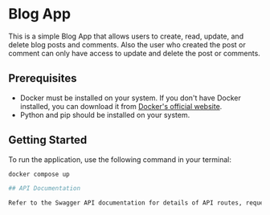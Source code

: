 # Blog App

This is a simple Blog App that allows users to create, read, update, and delete blog posts and comments.
Also the user who created the post or comment can only have access to update and delete the post or comments.

## Prerequisites

- Docker must be installed on your system. If you don't have Docker installed, you can download it from [Docker's official website](https://www.docker.com/get-started).
- Python and pip should be installed on your system.

## Getting Started

To run the application, use the following command in your terminal:

```bash
docker compose up

## API Documentation

Refer to the Swagger API documentation for details of API routes, request bodies, and response bodies at: [http://127.0.0.1:8000]

